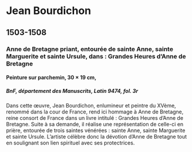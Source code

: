 # Jean Bourdichon

## 1503-1508

### Anne de Bretagne priant, entourée de sainte Anne, sainte Marguerite et sainte Ursule, dans : Grandes Heures d’Anne de Bretagne

#### Peinture sur parchemin, 30 × 19 cm,

##### BnF, département des Manuscrits, Latin 9474, fol. 3r

 
Dans cette œuvre, Jean Bourdichon, enlumineur et peintre du XVème, renommé dans la cour de France, rend ici hommage à Anne de Bretagne, reine consort de France dans un livre intitulé : Grandes Heures d’Anne de Bretagne. Suite à sa demande, il réalise une représentation de celle-ci en prière, entourée de trois saintes vénérées : sainte Anne, sainte Marguerite et sainte Ursule. L’artiste célèbre donc la dévotion d’Anne de Bretagne tout en soulignant son lien spirituel avec ses protectrices. 